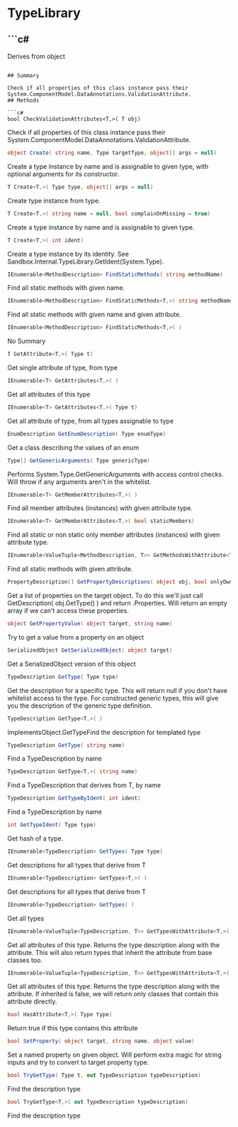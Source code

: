 # TypeLibrary

## ```c#
Derives from object
```

## Summary

Check if all properties of this class instance pass their System.ComponentModel.DataAnnotations.ValidationAttribute.
## Methods

```c#
bool CheckValidationAttributes<T,>( T obj) 
```
Check if all properties of this class instance pass their System.ComponentModel.DataAnnotations.ValidationAttribute.
```c#
object Create( string name, Type targetType, object[] args = null) 
```
Create a type instance by name and is assignable to given type, with optional arguments for its constructor.
```c#
T Create<T,>( Type type, object[] args = null) 
```
Create type instance from type.
```c#
T Create<T,>( string name = null, bool complainOnMissing = true) 
```
Create a type instance by name and is assignable to given type.
```c#
T Create<T,>( int ident) 
```
Create a type instance by its identity. See Sandbox.Internal.TypeLibrary.GetIdent(System.Type).
```c#
IEnumerable<MethodDescription> FindStaticMethods( string methodName) 
```
Find all static methods with given name.
```c#
IEnumerable<MethodDescription> FindStaticMethods<T,>( string methodName) 
```
Find all static methods with given name and given attribute.
```c#
IEnumerable<MethodDescription> FindStaticMethods<T,>( ) 
```
No Summary
```c#
T GetAttribute<T,>( Type t) 
```
Get single attribute of type, from type
```c#
IEnumerable<T> GetAttributes<T,>( ) 
```
Get all attributes of this type
```c#
IEnumerable<T> GetAttributes<T,>( Type t) 
```
Get all attribute of type, from all types assignable to type
```c#
EnumDescription GetEnumDescription( Type enumType) 
```
Get a class describing the values of an enum
```c#
Type[] GetGenericArguments( Type genericType) 
```
Performs System.Type.GetGenericArguments with access control checks.
Will throw if any arguments aren't in the whitelist.
```c#
IEnumerable<T> GetMemberAttributes<T,>( ) 
```
Find all member attributes (instances) with given attribute type.
```c#
IEnumerable<T> GetMemberAttributes<T,>( bool staticMembers) 
```
Find all static or non static only member attributes (instances) with given attribute type.
```c#
IEnumerable<ValueTuple<MethodDescription, T>> GetMethodsWithAttribute<T,>( ) 
```
Find all static methods with given attribute.
```c#
PropertyDescription[] GetPropertyDescriptions( object obj, bool onlyOwn = false) 
```
Get a list of properties on the target object. To do this we'll just call GetDescription( obj.GetType() ) and return .Properties.
Will return an empty array if we can't access these properties.
```c#
object GetPropertyValue( object target, string name) 
```
Try to get a value from a property on an object
```c#
SerializedObject GetSerializedObject( object target) 
```
Get a SerializedObject version of this object
```c#
TypeDescription GetType( Type type) 
```
Get the description for a specific type. This will return null if you don't have whitelist access to the type.
For constructed generic types, this will give you the description of the generic type definition.
```c#
TypeDescription GetType<T,>( ) 
```
ImplementsObject.GetTypeFind the description for templated type
```c#
TypeDescription GetType( string name) 
```
Find a TypeDescription by name
```c#
TypeDescription GetType<T,>( string name) 
```
Find a TypeDescription that derives from T, by name
```c#
TypeDescription GetTypeByIdent( int ident) 
```
Find a TypeDescription by name
```c#
int GetTypeIdent( Type type) 
```
Get hash of a type.
```c#
IEnumerable<TypeDescription> GetTypes( Type type) 
```
Get descriptions for all types that derive from T
```c#
IEnumerable<TypeDescription> GetTypes<T,>( ) 
```
Get descriptions for all types that derive from T
```c#
IEnumerable<TypeDescription> GetTypes( ) 
```
Get all types
```c#
IEnumerable<ValueTuple<TypeDescription, T>> GetTypesWithAttribute<T,>( ) 
```
Get all attributes of this type. Returns the type description along with the attribute. This will
also return types that inherit the attribute from base classes too.
```c#
IEnumerable<ValueTuple<TypeDescription, T>> GetTypesWithAttribute<T,>( bool inherited) 
```
Get all attributes of this type. Returns the type description along with the attribute.
If inherited is false, we will return only classes that contain this attribute directly.
```c#
bool HasAttribute<T,>( Type type) 
```
Return true if this type contains this attribute
```c#
bool SetProperty( object target, string name, object value) 
```
Set a named property on given object.
Will perform extra magic for string inputs and try to convert to target property type.
```c#
bool TryGetType( Type t, out TypeDescription typeDescription) 
```
Find the description type
```c#
bool TryGetType<T,>( out TypeDescription typeDescription) 
```
Find the description type
